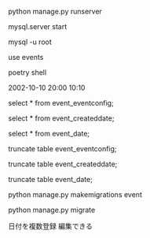 python manage.py runserver

mysql.server start

mysql -u root

use events

poetry shell


2002-10-10 20:00 10:10


select * from event_eventconfig;

select * from event_createddate;

select * from event_date;


truncate table event_eventconfig;

truncate table event_createddate;

truncate table event_date;


python manage.py makemigrations event

python manage.py migrate




日付を複数登録
編集できる